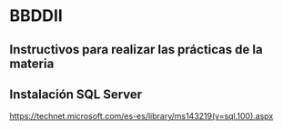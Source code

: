 # BBDDII

## Instructivos para realizar las prácticas de la materia 

## Instalación SQL Server

https://technet.microsoft.com/es-es/library/ms143219(v=sql.100).aspx
